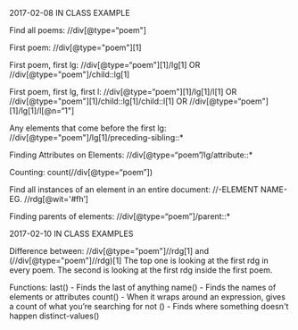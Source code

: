 2017-02-08 IN CLASS EXAMPLE

Find all poems:
//div[@type=“poem"]

First poem:
//div[@type="poem"][1]

First poem, first lg:
//div[@type=“poem"][1]/lg[1] 
OR
//div[@type="poem"]/child::lg[1]

First poem, first lg, first l:
//div[@type=“poem"][1]/lg[1]/l[1]
OR
//div[@type="poem"][1]/child::lg[1]/child::l[1]
OR
//div[@type=“poem"][1]/lg[1]/l[@n=“1"]

Any elements that come before the first lg:
//div[@type="poem"]/lg[1]/preceding-sibling::*

Finding Attributes on Elements:
//div[@type=“poem”/lg/attribute::*

Counting:
count(//div[@type=“poem”])

Find all instances of an element in an entire document:
//-ELEMENT NAME-
EG. //rdg[@wit='#fh’]

Finding parents of elements:
//div[@type=“poem”]/parent::*


2017-02-10 IN CLASS EXAMPLES

Difference between:
//div[@type="poem"]//rdg[1]
and
(//div[@type="poem"]//rdg)[1]
The top one is looking at the first rdg in every poem. The second is looking at the first rdg inside the first poem.


Functions:
last() - Finds the last of anything
name() - Finds the names of elements or attributes
count() - When it wraps around an expression, gives a count of what you’re searching for
not () - Finds where something doesn't happen
distinct-values()
